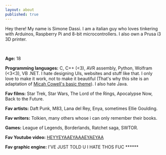 ```yaml
---
layout: about
published: true
---
```


Hey there! My name is Simone Dassi. I am a italian guy who loves tinkering with Arduinos, Raspberry Pi and 8-bit microcontrollers. I also own a Prusa i3 3D printer.

<br />

**Age:** 18  

**Programming languages:** C, C++ (<3), AVR assembly, Python, Wolfram (<3<3), VB .NET. I hate designing UIs, websites and stuff like that. I only love to make it work, not to make it beautiful (That's why this site is an adaptation of [Micah Cowell's basic theme](https://github.com/getmicah/getmicah.github.io)). I also hate Java.  

**Fav films:** Star Trek, Star Wars, The Lord of the Rings, Apocalypse Now, Back to the Future.  

**Fav artists:** Daft Punk, M83, Lana del Rey, Enya, sometimes Ellie Goulding.  

**Fav writers:** Tolkien, many others whose i can only remember their books.  

**Games:** League of Legends, Borderlands, Ratchet saga, SWTOR.  

**Fav Youtube video:** [HEYYEYAAEYAAAEYAEYAA](https://www.youtube.com/watch?v=ZZ5LpwO-An4)

**Fav graphic engine:** I'VE JUST TOLD U I HATE THOS FUC \*\*\*\*\*\*
